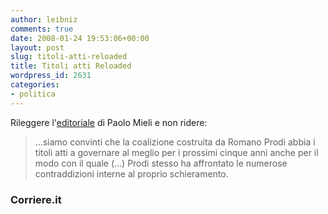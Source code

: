 ```yaml
---
author: leibniz
comments: true
date: 2008-01-24 19:53:06+00:00
layout: post
slug: titoli-atti-reloaded
title: Titoli atti Reloaded
wordpress_id: 2631
categories:
- politica
---
```


Rileggere l'[editoriale](http://www.corriere.it/Primo_Piano/Editoriali/2006/03_Marzo/08/scelte.shtml) di Paolo Mieli e non ridere:


> ...siamo convinti che la coalizione costruita da Romano Prodi abbia i titoli atti a governare al meglio per i prossimi cinque anni anche per il modo con il quale (...) Prodi stesso ha affrontato le numerose contraddizioni interne al proprio schieramento.




### Corriere.it
